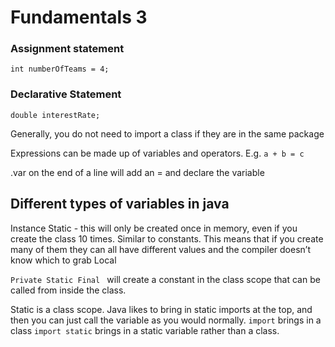 # Fundamentals 3

### Assignment statement
`int numberOfTeams = 4;`
### Declarative Statement 
`double interestRate;`

Generally, you do not need to import a class if they are in the same package

Expressions can be made up of variables and operators. E.g.
`a + b = c`

.var on the end of a line will add an = and declare the variable
## Different types of variables in java 
Instance 
Static - this will only be created once in memory, even if you create the class 10 times. Similar to constants. This means that if you create many of them they can all have different values and the compiler doesn’t know which to grab
Local

`Private Static Final ` will create a constant in the class scope that can be called from inside the class.

Static is a class scope.
Java likes to bring in static imports at the top, and then you can just call the variable as you would normally.
`import` brings in a class
`import static` brings in a static variable rather than a class.

